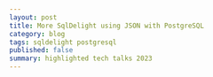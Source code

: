 ```yaml
---
layout: post
title: More SqlDelight using JSON with PostgreSQL
category: blog
tags: sqldelight postgresql 
published: false
summary: highlighted tech talks 2023
---
```


